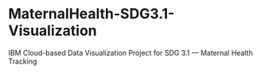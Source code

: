 # MaternalHealth-SDG3.1-Visualization
IBM Cloud-based Data Visualization Project for SDG 3.1 — Maternal Health Tracking
